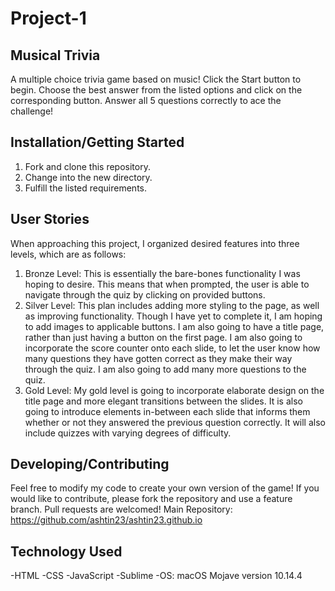 # Project-1
## Musical Trivia
A multiple choice trivia game based on music! Click the Start button to begin. Choose the best answer from the listed options and click on the corresponding button. Answer all 5 questions correctly to ace the challenge!
## Installation/Getting Started
1) Fork and clone this repository.
2) Change into the new directory.
3) Fulfill the listed requirements.
## User Stories
When approaching this project, I organized desired features into three levels, which are as follows:
1) Bronze Level: This is essentially the bare-bones functionality I was hoping to desire. This means that when prompted, the user is able to navigate through the quiz by clicking on provided buttons.
2) Silver Level: This plan includes adding more styling to the page, as well as improving functionality. Though I have yet to complete it, I am hoping to add images to applicable buttons. I am also going to have a title page, rather than just having a button on the first page. I am also going to incorporate the score counter onto each slide, to let the user know how many questions they have gotten correct as they make their way through the quiz. I am also going to add many more questions to the quiz.
3) Gold Level: My gold level is going to incorporate elaborate design on the title page and more elegant transitions between the slides. It is also going to introduce elements in-between each slide that informs them whether or not they answered the previous question correctly. It will also include quizzes with varying degrees of difficulty.


## Developing/Contributing
Feel free to modify my code to create your own version of the game! If you would like to contribute, please fork the repository and use a feature branch. Pull requests are welcomed!
Main Repository: https://github.com/ashtin23/ashtin23.github.io
## Technology Used
-HTML 
-CSS 
-JavaScript
-Sublime
-OS: macOS Mojave version 10.14.4

